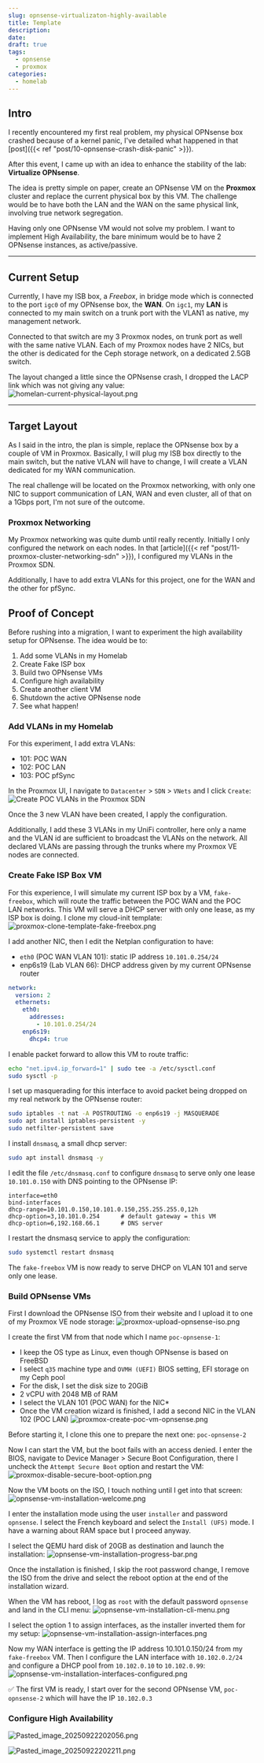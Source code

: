 ```yaml
---
slug: opnsense-virtualizaton-highly-available
title: Template
description:
date:
draft: true
tags:
  - opnsense
  - proxmox
categories:
  - homelab
---
```

## Intro

I recently encountered my first real problem, my physical OPNsense box crashed because of a kernel panic, I've detailed what happened in that [post]({{< ref "post/10-opnsense-crash-disk-panic" >}}).

After this event, I came up with an idea to enhance the stability of the lab: **Virtualize OPNsense**.

The idea is pretty simple on paper, create an OPNsense VM on the **Proxmox** cluster and replace the current physical box by this VM. The challenge would be to have both the LAN and the WAN on the same physical link, involving true network segregation.

Having only one OPNsense VM would not solve my problem. I want to implement High Availability, the bare minimum would be to have 2 OPNsense instances, as active/passive.

---
## Current Setup

Currently, I have my ISB box, a *Freebox*, in bridge mode which is connected to the port `igc0` of my OPNsense box, the **WAN**. On `igc1`, my **LAN** is connected to my main switch on a trunk port with the VLAN1 as native, my management network.

Connected to that switch are my 3 Proxmox nodes, on trunk port as well with the same native VLAN. Each of my Proxmox nodes have 2 NICs, but the other is dedicated for the Ceph storage network, on a dedicated 2.5GB switch.

The layout changed a little since the OPNsense crash, I dropped the LACP link which was not giving any value:
![homelan-current-physical-layout.png](img/homelan-current-physical-layout.png)

---
## Target Layout

As I said in the intro, the plan is simple, replace the OPNsense box by a couple of VM in Proxmox. Basically, I will plug my ISB box directly to the main switch, but the native VLAN will have to change, I will create a VLAN dedicated for my WAN communication.

The real challenge will be located on the Proxmox networking, with only one NIC to support communication of LAN, WAN and even cluster, all of that on a 1Gbps port, I'm not sure of the outcome.

### Proxmox Networking

My Proxmox networking was quite dumb until really recently. Initially I only configured the network on each nodes. In that [article]({{< ref "post/11-proxmox-cluster-networking-sdn" >}}), I configured my VLANs in the Proxmox SDN.

Additionally, I have to add extra VLANs for this project, one for the WAN and the other for pfSync.

## Proof of Concept

Before rushing into a migration, I want to experiment the high availability setup for OPNsense. The idea would be to:
1. Add some VLANs in my Homelab
2. Create Fake ISP box
3. Build two OPNsense VMs
4. Configure high availability
5. Create another client VM
6. Shutdown the active OPNsense node
7. See what happen!

### Add VLANs in my Homelab

For this experiment, I add extra VLANs:
- 101: POC WAN 
- 102: POC LAN
- 103: POC pfSync

In the Proxmox UI, I navigate to `Datacenter` > `SDN` > `VNets` and I click `Create`:
![Create POC VLANs in the Proxmox SDN](img/proxmox-sdn-create-poc-vlans.png)

Once the 3 new VLAN have been created, I apply the configuration.

Additionally, I add these 3 VLANs in my UniFi controller, here only a name and the VLAN id are sufficient to broadcast the VLANs on the network. All declared VLANs are passing through the trunks where my Proxmox VE nodes are connected.

### Create Fake ISP Box VM

For this experience, I will simulate my current ISP box by a VM, `fake-freebox`, which will route the traffic between the POC WAN and the POC LAN networks. This VM will serve a DHCP server with only one lease, as my ISP box is doing. I clone my cloud-init template:
![proxmox-clone-template-fake-freebox.png](img/proxmox-clone-template-fake-freebox.png)

I add another NIC, then I edit the Netplan configuration to have:
- `eth0` (POC WAN VLAN 101): static IP address `10.101.0.254/24`
- enp6s19 (Lab VLAN 66): DHCP address given by my current OPNsense router
```yaml
network:
  version: 2
  ethernets:
    eth0:
      addresses:
        - 10.101.0.254/24
    enp6s19:
      dhcp4: true
```

I enable packet forward to allow this VM to route traffic:
```bash
echo "net.ipv4.ip_forward=1" | sudo tee -a /etc/sysctl.conf
sudo sysctl -p
```

I set up masquerading for this interface to avoid packet being dropped on my real network by the OPNsense router:
```bash
sudo iptables -t nat -A POSTROUTING -o enp6s19 -j MASQUERADE
sudo apt install iptables-persistent -y
sudo netfilter-persistent save
```

I install `dnsmasq`, a small dhcp server:

```bash
sudo apt install dnsmasq -y
```

I edit the file `/etc/dnsmasq.conf` to configure `dnsmasq`  to serve only one lease `10.101.0.150` with DNS pointing to the OPNsense IP:
```
interface=eth0
bind-interfaces
dhcp-range=10.101.0.150,10.101.0.150,255.255.255.0,12h
dhcp-option=3,10.101.0.254      # default gateway = this VM
dhcp-option=6,192.168.66.1      # DNS server  
```

I restart the dnsmasq service to apply the configuration:
```bash
sudo systemctl restart dnsmasq
```

The `fake-freebox` VM is now ready to serve DHCP on VLAN 101 and serve only one lease.

### Build OPNsense VMs

First I download the OPNsense ISO from their website and I upload it to one of my Proxmox VE node storage:
![proxmox-upload-opnsense-iso.png](img/proxmox-upload-opnsense-iso.png)


I create the first VM from that node which I name `poc-opnsense-1`:
- I keep the OS type as Linux, even though OPNsense is based on FreeBSD
- I select `q35` machine type and `OVMH (UEFI)` BIOS setting, EFI storage on my Ceph pool
- For the disk, I set the disk size to 20GiB
- 2 vCPU with 2048 MB of RAM
- I select the VLAN 101 (POC WAN) for the NIC*
- Once the VM creation wizard is finished, I add a second NIC in the VLAN 102 (POC LAN)
![proxmox-create-poc-vm-opnsense.png](img/proxmox-create-poc-vm-opnsense.png)


Before starting it, I clone this one to prepare the next one: `poc-opnsense-2`

Now I can start the VM, but the boot fails with an access denied. I enter the BIOS, navigate to Device Manager > Secure Boot Configuration, there I uncheck the `Attempt Secure Boot` option and restart the VM:
![proxmox-disable-secure-boot-option.png](img/proxmox-disable-secure-boot-option.png)

Now the VM boots on the ISO, I touch nothing until I get into that screen:
![opnsense-vm-installation-welcome.png](img/opnsense-vm-installation-welcome.png)

I enter the installation mode using the user `installer` and password `opnsense`. I select the French keyboard and select the `Install (UFS)` mode. I have a warning about RAM space but I proceed anyway.

I select the QEMU hard disk of 20GB as destination and launch the installation:
![opnsense-vm-installation-progress-bar.png](img/opnsense-vm-installation-progress-bar.png)

Once the installation is finished, I skip the root password change, I remove the ISO from the drive and select the reboot option at the end of the installation wizard.

When the VM has reboot, I log as `root` with the default password `opnsense` and land in the CLI menu:
![opnsense-vm-installation-cli-menu.png](img/opnsense-vm-installation-cli-menu.png)

I select the option 1 to assign interfaces, as the installer inverted them for my setup:
![opnsense-vm-installation-assign-interfaces.png](img/opnsense-vm-installation-assign-interfaces.png)

Now my WAN interface is getting the IP address 10.101.0.150/24 from my `fake-freebox` VM. Then I configure the LAN interface with `10.102.0.2/24` and configure a DHCP pool from `10.102.0.10` to `10.102.0.99`:
![opnsense-vm-installation-interfaces-configured.png](img/opnsense-vm-installation-interfaces-configured.png)

✅ The first VM is ready, I start over for the second OPNsense VM, `poc-opnsense-2` which will have the IP `10.102.0.3`

### Configure High Availability




![Pasted_image_20250922202056.png](img/Pasted_image_20250922202056.png)

![Pasted_image_20250922202211.png](img/Pasted_image_20250922202211.png)